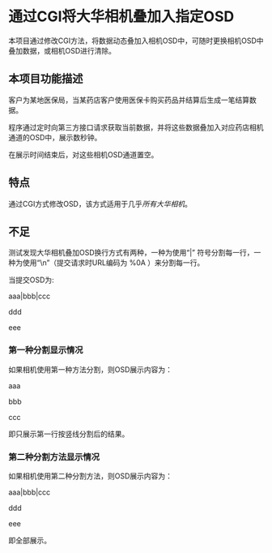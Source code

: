 # 通过CGI将大华相机叠加入指定OSD

本项目通过修改CGI方法，将数据动态叠加入相机OSD中，可随时更换相机OSD中叠加数据，或相机OSD进行清除。



## 本项目功能描述

客户为某地医保局，当某药店客户使用医保卡购买药品并结算后生成一笔结算数据。

程序通过定时向第三方接口请求获取当前数据，并将这些数据叠加入对应药店相机通道的OSD中，展示数秒钟。

在展示时间结束后，对这些相机OSD通道置空。



## 特点

通过CGI方式修改OSD，该方式适用于几乎*所有大华相机*。



## 不足

测试发现大华相机叠加OSD换行方式有两种，一种为使用“|” 符号分割每一行，一种为使用“\n”（提交请求时URL编码为 %0A ）来分割每一行。

当提交OSD为:



aaa|bbb|ccc

ddd

eee

### 第一种分割显示情况

如果相机使用第一种方法分割，则OSD展示内容为：

aaa 

bbb

ccc  

即只展示第一行按竖线分割后的结果。

### 第二种分割方法显示情况

如果相机使用第二种分割方法，则OSD展示内容为：

aaa|bbb|ccc

ddd

eee

即全部展示。















 

